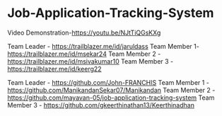 # Job-Application-Tracking-System

Video Demonstration-https://youtu.be/NJtTiQGsKXg

Team Leader - https://trailblazer.me/id/jaruldass
Team Member 1- https://trailblazer.me/id/msekar24
Team Member 2 -https://trailblazer.me/id/msivakumar10
Team Member 3 - https://trailblazer.me/id/keerg22

Team Leader - https://github.com/John-FRANCHIS
Team Member 1 - https://github.com/ManikandanSekar07/Manikandan
Team Member 2 - https://github.com/mayavan-05/job-application-tracking-system
Team Member 3 - https://github.com/gkeerthinathan13/Keerthinadhan
